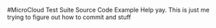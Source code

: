 #MicroCloud Test Suite Source Code
Example 
Help
yay.
This is just me trying to figure out how to commit and stuff

